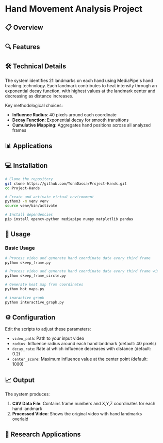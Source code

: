 # Hand Movement Analysis Project

## 📋 Overview


## 🔍 Features


## 🛠️ Technical Details

The system identifies 21 landmarks on each hand using MediaPipe's hand tracking technology. Each landmark contributes to heat intensity through an exponential decay function, with highest values at the landmark center and decreasing as distance increases.

Key methodological choices:
- **Influence Radius**: 40 pixels around each coordinate
- **Decay Function**: Exponential decay for smooth transitions
- **Cumulative Mapping**: Aggregates hand positions across all analyzed frames

## 📊 Applications


## 💻 Installation

```bash
# Clone the repository
git clone https://github.com/YonaDassa/Project-Hands.git
cd Project-Hands

# Create and activate virtual environment
python3 -m venv venv
source venv/bin/activate

# Install dependencies
pip install opencv-python mediapipe numpy matplotlib pandas
```

## 🚀 Usage

### Basic Usage

```bash
# Process video and generate hand coordinate data every third frame
python skeep_frame.py

# Process video and generate hand coordinate data every third frame with area
python skeep_frame_circle.py

# Generate heat map from coordinates
python hot_maps.py

# inaractive graph
python interactive_graph.py

```

## ⚙️ Configuration

Edit the scripts to adjust these parameters:

- `video_path`: Path to your input video
- `radius`: Influence radius around each hand landmark (default: 40 pixels)
- `decay_rate`: Rate at which influence decreases with distance (default: 0.2)
- `center_score`: Maximum influence value at the center point (default: 1000)

## 📈 Output

The system produces:

1. **CSV Data File**: Contains frame numbers and X,Y,Z coordinates for each hand landmark
2. **Processed Video**: Shows the original video with hand landmarks overlaid

## 🔬 Research Applications
